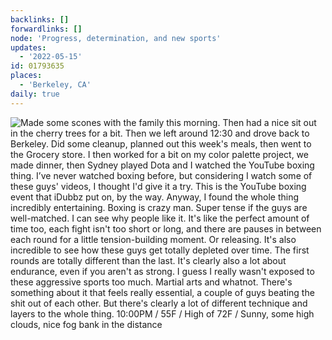 ```yaml
---
backlinks: []
forwardlinks: []
node: 'Progress, determination, and new sports'
updates:
  - '2022-05-15'
id: 01793635
places:
  - 'Berkeley, CA'
daily: true
---
```

![Made some scones with the family this morning. Then had a nice sit out in the cherry trees for a bit. Then we left around 12:30 and drove back to Berkeley. Did some cleanup, planned out this week's meals, then went to the Grocery store. I then worked for a bit on my color palette project, we made dinner, then Sydney played Dota and I watched the YouTube boxing thing. I’ve never watched boxing before, but considering I watch some of these guys' videos, I thought I'd give it a try. This is  the YouTube boxing event that iDubbz put on, by the way. Anyway, I found the whole thing incredibly entertaining. Boxing is crazy man. Super tense if the guys are well-matched. I can see why people like it. It's like the perfect amount of time too, each fight isn't too short or long, and there are pauses in between each round for a little tension-building moment. Or releasing. It's also incredible to see how these guys get totally depleted over time. The first rounds are totally different than the last. It's clearly also a lot about endurance, even if you aren't as strong. I guess I really wasn't exposed to these aggressive sports too much. Martial arts and whatnot. There's something about it that feels really essential, a couple of guys beating the shit out of each other. But there's clearly a lot of different technique and layers to the whole thing. 10:00PM / 55F / High of 72F / Sunny, some high clouds, nice fog bank in the distance](images/01793635/umchwATLuJ-daily.webp "")
